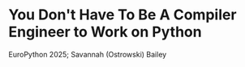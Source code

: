 # You Don't Have To Be A Compiler Engineer to Work on Python
EuroPython 2025; Savannah (Ostrowski) Bailey
